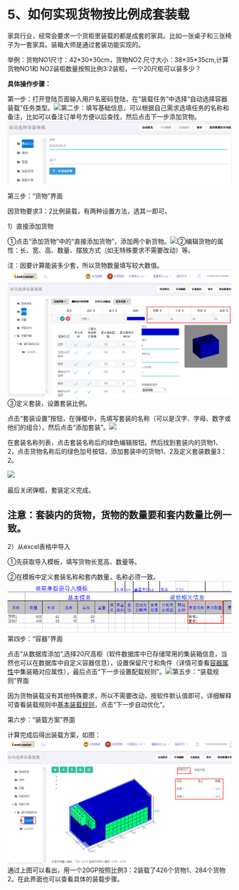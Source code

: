 # 5、如何实现货物按比例成套装载

家具行业，经常会要求一个货柜里装载的都是成套的家具。比如一张桌子和三张椅子为一套家具。装箱大师是通过套装功能实现的。

举例：货物NO1尺寸：42\*30\*30cm，货物NO2 尺寸大小：38\*35\*35cm,计算货物NO1和 NO2装柜数量按照比例3:2装柜，一个20尺柜可以装多少？

**具体操作步骤：**

第一步：打开登陆页面输入用户名密码登陆，在“装载任务”中选择“自动选择容器装载”任务类型。![](/.gitbook/assets/图片101%20-%20副本%20%283%29.png)第二步：填写基础信息，可以根据自己需求选填任务的名称和备注，比如可以备注订单号方便以后查找，然后点击下一步添加货物。![](/.gitbook/assets/5%20-%20副本%20-%20副本%20%282%29.png)

第三步：“货物”界面

因货物要求3：2比例装载，有两种设置方法，选其一即可。

1）直接添加货物

①点击“添加货物”中的“直接添加货物”，添加两个新货物。![](/.gitbook/assets/xx.png)②编辑货物的属性：长、宽、高、数量、摆放方式（如无特殊要求不需要改动）等。

注：因要计算能装多少套，所以货物数量填写较大数值。![](/.gitbook/assets/68.png)③定义套装，设置套装比例。

点击“套装设置”按钮，在弹框中，先填写套装的名称（可以是汉字、字母、数字或他们的组合），然后点击“添加套装”。![](/.gitbook/assets/QQ截图20181029171502.png)

在套装名称列表，点击套装名称后的绿色编辑按钮。然后找到套装内的货物1、2，点击货物名称后的绿色加号按钮，添加套装中的货物1、2及定义套装数量3：2。

![](/.gitbook/assets/QQ截图20181029171923.png)

最后关闭弹框，套装定义完成。

## 注意：套装内的货物，货物的数量要和套内数量比例一致。

2）从excel表格中导入

①先获取导入模板，填写货物长宽高、数量等。

②在模板中定义套装名称和套内数量，名称必须一致。![](/.gitbook/assets/70.png)第四步：“容器”界面

点击“从数据库添加”,选择20尺高柜（软件数据库中已存储常用的集装箱信息，当然也可以在数据库中自定义容器信息），设置保留尺寸和角件（详情可查看[容器属性](https://doc.zhuangxiang.com/page/container/property.html)中集装箱对应属性），最后点击“下一步设置配载规则”。![](/.gitbook/assets/vv.png)第五步：“装载规则”界面

因为货物装载没有其他特殊要求，所以不需要改动，按软件默认值即可，详细解释可查看装载规则中[基本装载规则](https://doc.zhuangxiang.com/page/Loading%20Rule/base%20rule.html)，点击“下一步自动优化”。

第六步：“装载方案”界面

计算完成后得出装载方案，如图：![](/.gitbook/assets/73.png)通过上图可以看出，用一个20GP按照比例3：2装载了426个货物1、284个货物2。在此界面也可以查看具体的装载步骤。

